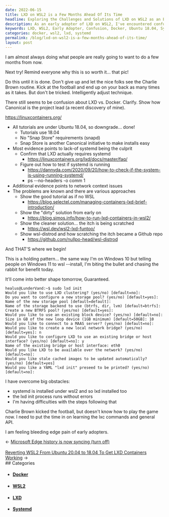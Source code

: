 ```yaml
---
date: 2022-06-15
title: LXD on WSL2 is a Few Months Ahead Of Its Time
headline: Exploring the Challenges and Solutions of LXD on WSL2 as an Early Adopter
description: As an early adopter of LXD on WSL2, I've encountered confusion between LXD and Docker, downgraded tutorials to Ubuntu 18.04, confirmed LXD requires systemd, tested to see if it is running, and encountered network context issues. I have also found various approaches to solve them. Join me as I explore the challenges and solutions of LXD on WSL2.
keywords: LXD, WSL2, Early Adopter, Confusion, Docker, Ubuntu 18.04, Systemd, Running, Network Context, Challenges, Solutions
categories: docker, wsl2, lxd, systemd
permalink: /blog/lxd-on-wsl2-is-a-few-months-ahead-of-its-time/
layout: post
---
```



I am almost always doing what people are really going to want to do a few
months from now.

Next try! Remind everyone why this is so worth it... that pic!

Do this until it is done. Don't give up and let the nice folks see the Charlie
Brown routine. Kick at the football and end up on your back as many times as it
takes. But don't be tricked. Intelligently adjust technique.

There still seems to be confusion about LXD vs. Docker. Clarify. Show how
Canonical is the project lead (a recent discovery of mine).

https://linuxcontainers.org/

- All tutorials are under Ubuntu 18.04, so downgrade... done!
  - Tutorials use 18.04
  - No "Snap Store" requirements (snapd)
  - Snap Store is another Canonical initiative to make installs easy
- Most evidence points to lack-of systemd being the culprit
  - Confirm that LXD actually requires systemd
    - https://linuxcontainers.org/lxd/docs/master/faq/
  - Figure out how to test if systemd is running
    - https://dannyda.com/2020/09/20/how-to-check-if-the-system-is-using-running-systemd/
    - ps --no-headers -o comm 1
- Additional evidence points to network context issues
- The problems are known and there are various approaches
  - Show the good tutorial as if no WSL
    - https://blog.selectel.com/managing-containers-lxd-brief-introduction/
  - Show the "dirty" solution from early on
    - https://blog.simos.info/how-to-run-lxd-containers-in-wsl2/
  - Show the cleaner solution... the itch is being scratched
    - https://wsl.dev/wsl2-lxd-funtoo/
  - Show wsl-distrod and how scratching the itch became a Github repo
    - https://github.com/nullpo-head/wsl-distrod

And THAT'S where we begin!

This is a holding pattern... the same way I'm on Windows 10 but telling people
on Windows 11 to wsl --install, I'm biting the bullet and chasing the rabbit
for benefit today.

It'll come into better shape tomorrow, Guaranteed.

    healus@LunderVand:~$ sudo lxd init
    Would you like to use LXD clustering? (yes/no) [default=no]:
    Do you want to configure a new storage pool? (yes/no) [default=yes]:
    Name of the new storage pool [default=default]:
    Name of the storage backend to use (btrfs, dir, lvm) [default=btrfs]:
    Create a new BTRFS pool? (yes/no) [default=yes]:
    Would you like to use an existing block device? (yes/no) [default=no]:
    Size in GB of the new loop device (1GB minimum) [default=50GB]: 10
    Would you like to connect to a MAAS server? (yes/no) [default=no]:
    Would you like to create a new local network bridge? (yes/no) [default=yes]: n
    Would you like to configure LXD to use an existing bridge or host interface? (yes/no) [default=no]: y
    Name of the existing bridge or host interface: eth0
    Would you like LXD to be available over the network? (yes/no) [default=no]:
    Would you like stale cached images to be updated automatically? (yes/no) [default=yes]
    Would you like a YAML "lxd init" preseed to be printed? (yes/no) [default=no]:

I have overcome big obstacles:

- systemd is installed under wsl2 and so lxd installed too
- the lxd init process runs without errors
- I'm having difficulties with the steps following that

Charlie Brown kicked the football, but doesn't know how to play the game now.
I need to put the time in on learning the lxc commands and general API.

I am feeling bleeding edge pain of early adopters.


<div class="post-nav"><div class="post-nav-prev"><span class="arrow">&larr;&nbsp;</span><a href="/blog/microsoft-edge-history-is-now-syncing-turn-off">Microsoft Edge history is now syncing (turn off)</a></div> &nbsp; <div class="post-nav-next"><a href="/blog/reverting-wsl2-from-ubuntu-20-04-to-18-04-to-get-lxd-containers-working">Reverting WSL2 From Ubuntu 20.04 to 18.04 To Get LXD Containers Working</a><span class="arrow">&nbsp;&rarr;</span></div></div>
## Categories

<ul>
<li><h4><a href='/docker/'>Docker</a></h4></li>
<li><h4><a href='/wsl2/'>WSL2</a></h4></li>
<li><h4><a href='/lxd/'>LXD</a></h4></li>
<li><h4><a href='/systemd/'>Systemd</a></h4></li></ul>